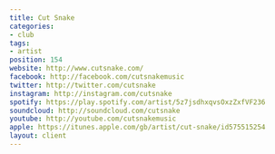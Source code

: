 ```yaml
---
title: Cut Snake
categories:
- club
tags:
- artist
position: 154
website: http://www.cutsnake.com/
facebook: http://facebook.com/cutsnakemusic
twitter: http://twitter.com/cutsnake
instagram: http://instagram.com/cutsnake
spotify: https://play.spotify.com/artist/5z7jsdhxqvsOxzZxfVF236
soundcloud: http://soundcloud.com/cutsnake
youtube: http://youtube.com/cutsnakemusic
apple: https://itunes.apple.com/gb/artist/cut-snake/id575515254
layout: client
---
```



